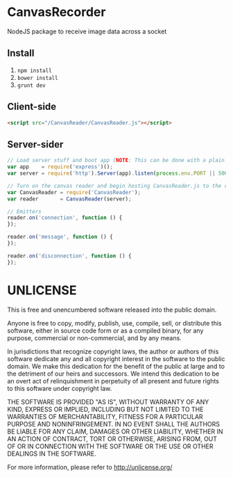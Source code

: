# CanvasRecorder

NodeJS package to receive image data across a socket

## Install

1. `npm install`
2. `bower install`
3. `grunt dev`

## Client-side

```html
<script src="/CanvasReader/CanvasReader.js"></script>
```

## Server-sider

```js
// Load server stuff and boot app (NOTE: This can be done with a plain HttpClient)
var app    = require('express')();
var server = require('http').Server(app).listen(process.env.PORT || 5000);

// Turn on the canvas reader and begin hosting CanvasReader.js to the client
var CanvasReader = require('CanvasReader');
var reader       = CanvasReader(server);

// Emitters
reader.on('connection', function () {
});

reader.on('message', function () {  
});

reader.on('disconnection', function () {
});
```

# UNLICENSE

This is free and unencumbered software released into the public domain.

Anyone is free to copy, modify, publish, use, compile, sell, or
distribute this software, either in source code form or as a compiled
binary, for any purpose, commercial or non-commercial, and by any
means.

In jurisdictions that recognize copyright laws, the author or authors
of this software dedicate any and all copyright interest in the
software to the public domain. We make this dedication for the benefit
of the public at large and to the detriment of our heirs and
successors. We intend this dedication to be an overt act of
relinquishment in perpetuity of all present and future rights to this
software under copyright law.

THE SOFTWARE IS PROVIDED "AS IS", WITHOUT WARRANTY OF ANY KIND,
EXPRESS OR IMPLIED, INCLUDING BUT NOT LIMITED TO THE WARRANTIES OF
MERCHANTABILITY, FITNESS FOR A PARTICULAR PURPOSE AND NONINFRINGEMENT.
IN NO EVENT SHALL THE AUTHORS BE LIABLE FOR ANY CLAIM, DAMAGES OR
OTHER LIABILITY, WHETHER IN AN ACTION OF CONTRACT, TORT OR OTHERWISE,
ARISING FROM, OUT OF OR IN CONNECTION WITH THE SOFTWARE OR THE USE OR
OTHER DEALINGS IN THE SOFTWARE.

For more information, please refer to <http://unlicense.org/>
